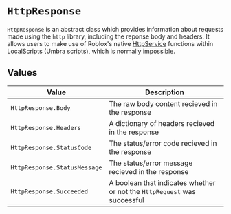 # `HttpResponse`

`HttpResponse` is an abstract class which provides information about requests made using the `http` library, including the reponse body and headers. It allows users to make use of Roblox's native <a href="https://developer.roblox.com/en-us/api-reference/class/HttpService" target="_blank">HttpService</a> functions within LocalScripts (Umbra scripts), which is normally impossible.

## Values

|Value|Description|
|---|---|
|`HttpResponse.Body`|The raw body content recieved in the response|
|`HttpResponse.Headers`|A dictionary of headers recieved in the response|
|`HttpResponse.StatusCode`|The status/error code recieved in the response|
|`HttpResponse.StatusMessage`|The status/error message recieved in the response|
|`HttpResponse.Succeeded`|A boolean that indicates whether or not the `HttpRequest` was successful|